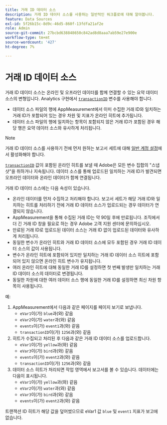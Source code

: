 ```yaml
---
title: 거래 ID 데이터 소스
description: 거래 ID 데이터 소스를 사용하는 일반적인 워크플로에 대해 알아봅니다.
feature: Data Sources
exl-id: 5f26b15c-8d9c-46d5-860f-13fdfa21af2e
role: Admin
source-git-commit: 27bcbd638848650c842ad8d8aaa7ab59e27e900e
workflow-type: tm+mt
source-wordcount: '427'
ht-degree: 7%

---
```


# 거래 ID 데이터 소스

거래 ID 데이터 소스는 온라인 및 오프라인 데이터를 함께 연결할 수 있는 요약 데이터 소스의 변형입니다. Analytics 구현에서 [`transactionID`](/help/implement/vars/page-vars/transactionid.md) 변수를 사용해야 합니다.

* 데이터 소스 파일의 행에 AppMeasurement에서 이미 수집한 거래 ID와 일치하는 거래 ID가 포함되어 있는 경우 차원 및 지표가 온라인 히트에 추가됩니다.
* 데이터 소스 파일의 행에 일치하는 항목이 포함되지 않은 거래 ID가 포함된 경우 해당 행은 요약 데이터 소스와 유사하게 처리됩니다.

>[!NOTE]
>
>거래 ID 데이터 소스를 사용하기 전에 먼저 원하는 보고서 세트에 대해 [일반 계정 설정](/help/admin/admin/c-manage-report-suites/c-edit-report-suites/general/general-acct-settings-admin.md)에서 활성화해야 합니다.

[`transactionID`](/help/implement/vars/page-vars/transactionid.md) 값이 포함된 온라인 히트를 보낼 때 Adobe은 모든 변수 집합의 &quot;스냅샷&quot;을 취하거나 지속됩니다. 데이터 소스를 통해 업로드된 일치하는 거래 ID가 발견되면 오프라인 데이터와 온라인 데이터가 함께 연결됩니다.

거래 ID 데이터 소스에는 다음 속성이 있습니다.

* 온라인 데이터를 먼저 수집하고 처리해야 합니다. 보고서 세트가 해당 거래 ID와 일치하는 히트를 처리하기 전에 거래 ID 데이터 소스가 업로드되는 경우 데이터가 연결되지 않습니다.
* AppMeasurement을 통해 수집된 거래 ID는 약 90일 후에 만료됩니다. 조직에서 더 긴 거래 ID 창을 필요로 하는 경우 Adobe 고객 지원 센터에 문의하십시오.
* 만료된 거래 ID로 업로드된 데이터 소스는 거래 ID 없이 업로드된 데이터와 유사하게 처리됩니다.
* 동일한 변수가 온라인 히트와 거래 ID 데이터 소스에 모두 포함된 경우 거래 ID 데이터 소스의 값이 사용됩니다.
* 변수가 온라인 히트에 포함되어 있지만 일치하는 거래 ID 데이터 소스 히트에 포함되어 있지 않으면 온라인 히트 변수가 유지됩니다.
* 여러 온라인 히트에 대해 동일한 거래 ID를 설정하면 첫 번째 발생만 일치하는 거래 ID 데이터 소스의 데이터로 변경됩니다.
* 동일한 차원에 대한 여러 데이터 소스 행에 동일한 거래 ID를 설정하면 최신 차원 항목이 사용됩니다.

예:

1. AppMeasurement에서 다음과 같은 페이지를 페이지 보기로 보냅니다.
   * `eVar1`이(가) `blue`과(와) 같음
   * `eVar2`이(가) `water`과(와) 같음
   * `events`이(가) `event1`과(와) 같음
   * `transactionID`이(가) `1256`과(와) 같음
2. 히트가 수집되고 처리된 후 다음과 같은 거래 ID 데이터 소스를 업로드합니다.
   * `eVar1`이(가) `yellow`과(와) 같음
   * `eVar3`이(가) `bird`과(와) 같음
   * `events`이(가) `event2`과(와) 같음
   * `transactionID`이(가) `1256`과(와) 같음
3. 데이터 소스 히트가 처리되면 작업 영역에서 보고서를 볼 수 있습니다. 데이터에는 다음이 표시됩니다.
   * `eVar1`이(가) `yellow`과(와) 같음
   * `eVar2`이(가) `water`과(와) 같음
   * `eVar3`이(가) `bird`과(와) 같음
   * `events`이(가) `event2`과(와) 같음

트랜잭션 ID 히트가 해당 값을 덮어썼으므로 eVar1 값 `blue` 및 `event1` 지표가 보고에 없습니다.
